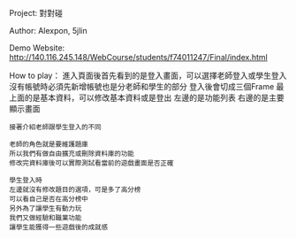 Project: 對對碰

Author: 
	Alexpon, 5jlin

Demo Website:
	http://140.116.245.148/WebCourse/students/f74011247/Final/index.html

How to play：
	進入頁面後首先看到的是登入畫面，可以選擇老師登入或學生登入
	沒有帳號時必須先新增帳號也是分老師和學生的部分
	登入後會切成三個Frame
	最上面的是基本資料，可以修改基本資料或是登出
	左邊的是功能列表
	右邊的是主要顯示畫面
	
	接著介紹老師跟學生登入的不同	
		
	老師的角色就是要維護題庫
	所以我們有做自由擴充或刪除資料庫的功能
	修改完資料庫後可以實際測試看當前的遊戲畫面是否正確

	學生登入時
	左邊就沒有修改題目的選項，可是多了高分榜
	可以看自己是否在高分榜中
	另外為了讓學生有動力玩
	我們又做經驗和職業功能
	讓學生能獲得一些遊戲後的成就感
